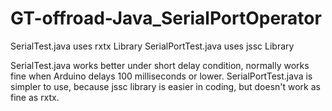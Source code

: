 # GT-offroad-Java_SerialPortOperator
SerialTest.java uses rxtx Library
SerialPortTest.java uses jssc Library

SerialTest.java works better under short delay condition, normally works fine when Arduino delays 100 milliseconds or lower.
SerialPortTest.java is simpler to use, because jssc library is easier in coding, but doesn't work as fine as rxtx.

